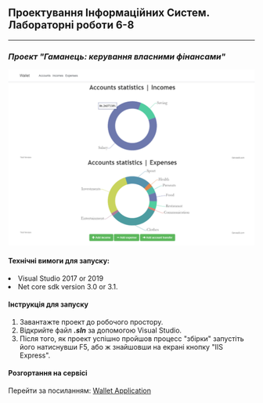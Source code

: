 ## Проектування Інформаційних Систем. Лабораторні роботи 6-8
***
### _Проект "Гаманець: керування власними фінансами"_

<img src="./DocImages/site-screenshot-1.PNG">

#### Технічні вимоги для запуску:
<li> Visual Studio 2017 or 2019
<li> Net core sdk version 3.0 or 3.1.
  
#### Інструкція для запуску
1. Завантажте проект до робочого простору.
2. Відкрийте файл _**.sln**_ за допомогою Visual Studio.
3. Після того, як проект успішно пройшов процесс "збірки" запустіть його натиснувши F5, або ж знайшовши на екрані кнопку "IIS Express".

#### Розгортання на сервісі
Перейти за посиланням: [Wallet Application](http://wallet20200108102709.azurewebsites.net)
